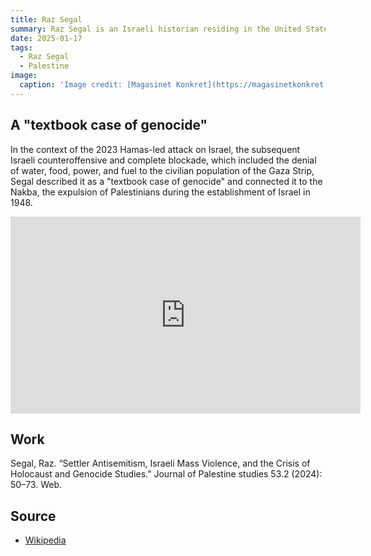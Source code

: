 ```yaml
---
title: Raz Segal
summary: Raz Segal is an Israeli historian residing in the United States who is Associate Professor of Holocaust and Genocide Studies and Endowed Professor in the Study of Modern Genocide at Stockton University, where he also directs the Master of Arts in Holocaust and Genocide Studies program.
date: 2025-01-17
tags:
  - Raz Segal
  - Palestine
image:
  caption: 'Image credit: [Magasinet Konkret](https://magasinetkonkret.se/raz-segal/)'
---
```


## A "textbook case of genocide"

In the context of the 2023 Hamas-led attack on Israel, the subsequent Israeli counteroffensive and complete blockade, which included the denial of water, food, power, and fuel to the civilian population of the Gaza Strip, Segal described it as a "textbook case of genocide" and connected it to the Nakba, the expulsion of Palestinians during the establishment of Israel in 1948.


<iframe width="560" height="315" src="https://www.youtube.com/embed/ZWGGjLZNuyg?si=jnK9f8LVWkur7FVu" title="YouTube video player" frameborder="0" allow="accelerometer; autoplay; clipboard-write; encrypted-media; gyroscope; picture-in-picture; web-share" referrerpolicy="strict-origin-when-cross-origin" allowfullscreen></iframe>


## Work

Segal, Raz. “Settler Antisemitism, Israeli Mass Violence, and the Crisis of Holocaust and Genocide Studies.” Journal of Palestine studies 53.2 (2024): 50–73. Web.


## Source

- [Wikipedia](https://en.wikipedia.org/wiki/Raz_Segal)